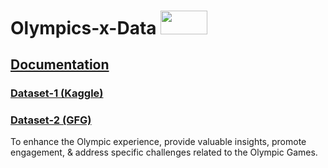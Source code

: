 # Olympics-x-Data <img src="https://github.com/datta-magar/Olympics-x-Data/assets/63116590/65a1ed7a-1c22-49a0-ab0d-0390eefd9cf8" width="75" height="37.5">
## [Documentation](https://docs.google.com/document/d/1vC-DnaIRe8SeRH4KhpbB5wJgD-Mxr5gC8SQ39ofQAwo/edit?usp=sharing)
### [Dataset-1 (Kaggle)](https://www.kaggle.com/datasets/llui85/tokyo-2021-olympics-complete-grouped-by-type)
### [Dataset-2 (GFG)](https://github.com/AshishJangra27/GFG-Hackathon)

 To enhance the Olympic experience, provide valuable insights, promote engagement, &amp; address specific challenges related to the Olympic Games.
 

